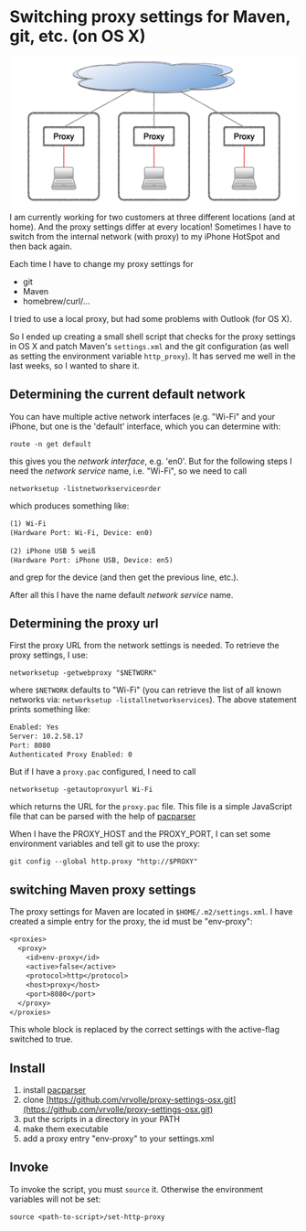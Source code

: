 # Switching proxy settings for Maven, git, etc. (on OS X)

![](proxies-keynote.001.png)
I am currently working for two customers at three different locations (and at home). And the proxy settings differ at every location! Sometimes I have to switch from the internal network (with proxy) to my iPhone HotSpot and then back again.

Each time I have to change my proxy settings for 

- git
- Maven
- homebrew/curl/...

I tried to use a local proxy, but had some problems with Outlook (for OS X). 

So I ended up creating a small shell script that checks for the proxy settings in OS X and patch Maven's `settings.xml` and the git configuration (as well as setting the environment variable `http_proxy`). It has served me well in the last weeks, so I wanted to share it.

## Determining the current default network

You can have multiple active network interfaces (e.g. "Wi-Fi" and your iPhone, but one is the 'default' interface, which you can determine with:

    route -n get default

this gives you the _network interface_, e.g. 'en0'.
But for the following steps I need the _network service_ name, i.e. "Wi-Fi", so we need to call

    networksetup -listnetworkserviceorder

which produces something like:

    (1) Wi-Fi
    (Hardware Port: Wi-Fi, Device: en0)
    
    (2) iPhone USB 5 weiß
    (Hardware Port: iPhone USB, Device: en5)

and grep for the device (and then get the previous line, etc.).

After all this I have the name  default _network service_ name.

## Determining the proxy url

First the proxy URL from the network settings is needed. To retrieve the proxy settings, I use:

    networksetup -getwebproxy "$NETWORK"

where `$NETWORK` defaults to "Wi-Fi" (you can retrieve the list of all known networks via: `networksetup -listallnetworkservices`). The above statement prints something like:

    Enabled: Yes
    Server: 10.2.58.17
    Port: 8080
    Authenticated Proxy Enabled: 0

But if I have a `proxy.pac` configured, I need to call 

    networksetup -getautoproxyurl Wi-Fi

which returns the URL for the `proxy.pac` file. This file is a simple JavaScript file that can be parsed with the help of [pacparser](https://code.google.com/p/pacparser/)

When I have the PROXY_HOST and the PROXY_PORT, I can set some environment variables and tell git to use the proxy:

    git config --global http.proxy "http://$PROXY"
    
## switching Maven proxy settings

The proxy settings for Maven are located in `$HOME/.m2/settings.xml`.
I have created a simple entry for the proxy, the id must be "env-proxy":

    <proxies>
      <proxy>
        <id>env-proxy</id>
        <active>false</active>
        <protocol>http</protocol>
        <host>proxy</host>
        <port>8080</port>
      </proxy>
    </proxies>

This whole block is replaced by the correct settings with the active-flag switched to true.    

## Install

1. install [pacparser](https://code.google.com/p/pacparser/downloads/list)
2. clone [https://github.com/vrvolle/proxy-settings-osx.git](https://github.com/vrvolle/proxy-settings-osx.git) 
3. put the scripts in a directory in your PATH
4. make them executable
5. add a proxy entry "env-proxy" to your settings.xml

## Invoke

To invoke the script, you must `source` it. Otherwise the environment variables will not be set:

    source <path-to-script>/set-http-proxy
